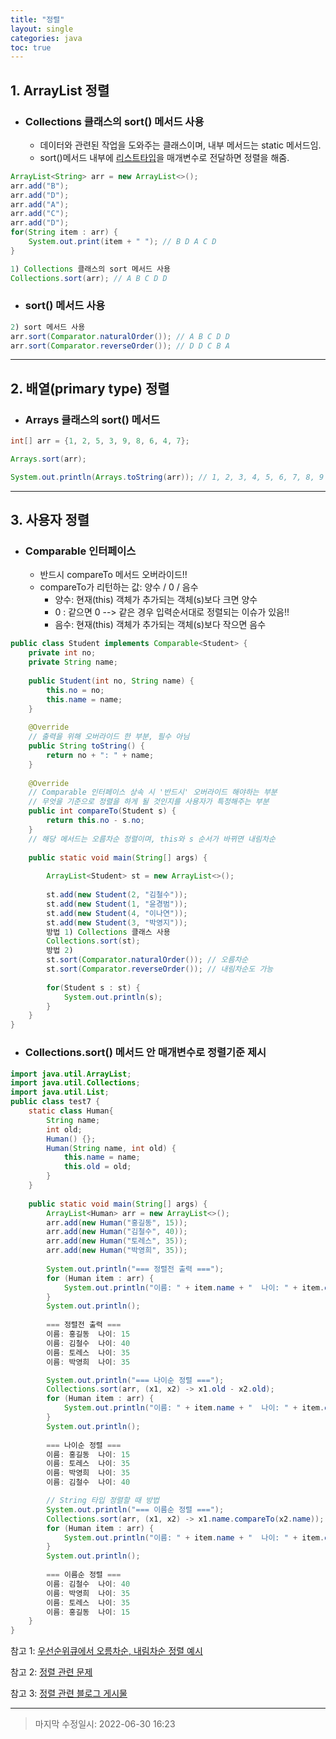 ```yaml
---
title: "정렬"
layout: single
categories: java
toc: true
---
```




## 1. ArrayList 정렬

- ### Collections 클래스의 sort() 메서드 사용

  - 데이터와 관련된 작업을 도와주는 클래스이며, 내부 메서드는 static 메서드임.
  - sort()메서드 내부에 <u>리스트타입</u>을 매개변수로 전달하면 정렬을 해줌.

```java
ArrayList<String> arr = new ArrayList<>();
arr.add("B");
arr.add("D");
arr.add("A");
arr.add("C");
arr.add("D");
for(String item : arr) {
    System.out.print(item + " "); // B D A C D
}

1) Collections 클래스의 sort 메서드 사용
Collections.sort(arr); // A B C D D
```

- ### sort() 메서드 사용

```java
2) sort 메서드 사용
arr.sort(Comparator.naturalOrder()); // A B C D D
arr.sort(Comparator.reverseOrder()); // D D C B A
```

------



## 2. 배열(primary type) 정렬

- ### Arrays 클래스의 sort() 메서드

```java
int[] arr = {1, 2, 5, 3, 9, 8, 6, 4, 7};

Arrays.sort(arr);

System.out.println(Arrays.toString(arr)); // 1, 2, 3, 4, 5, 6, 7, 8, 9
```

------



## 3. 사용자 정렬

- ### Comparable 인터페이스<br>

  - 반드시 compareTo 메서드 오버라이드!!
  - compareTo가 리턴하는 값: 양수 / 0 / 음수
    - 양수: 현재(this) 객체가 추가되는 객체(s)보다 크면 양수
    - 0 : 같으면 0 --> 같은 경우 입력순서대로 정렬되는 이슈가 있음!!
    - 음수: 현재(this) 객체가 추가되는 객체(s)보다 작으면 음수

```java
public class Student implements Comparable<Student> {
    private int no;
    private String name;
    
    public Student(int no, String name) {
        this.no = no;
        this.name = name;
    }
    
    @Override
    // 출력을 위해 오버라이드 한 부분, 필수 아님
    public String toString() {
        return no + ": " + name;
    }
    
    @Override
    // Comparable 인터페이스 상속 시 '반드시' 오버라이드 해야하는 부분
    // 무엇을 기준으로 정렬을 하게 될 것인지를 사용자가 특정해주는 부분
    public int compareTo(Student s) {
        return this.no - s.no;
    }
    // 해당 메서드는 오름차순 정렬이며, this와 s 순서가 바뀌면 내림차순    
    
    public static void main(String[] args) {
        
        ArrayList<Student> st = new ArrayList<>();
        
        st.add(new Student(2, "김철수"));
        st.add(new Student(1, "윤경범"));
        st.add(new Student(4, "이나연"));
        st.add(new Student(3, "박영지"));
        방법 1) Collections 클래스 사용 
        Collections.sort(st);
        방법 2)
        st.sort(Comparator.naturalOrder()); // 오름차순
        st.sort(Comparator.reverseOrder()); // 내림차순도 가능
        
        for(Student s : st) {
            System.out.println(s);
        }  
    }
}
```

### 

- ### Collections.sort() 메서드 안 매개변수로 정렬기준 제시

```java
import java.util.ArrayList;
import java.util.Collections;
import java.util.List;
public class test7 {
    static class Human{
        String name;
        int old;
        Human() {};
        Human(String name, int old) {
            this.name = name;
            this.old = old;
        }
    }
    
    public static void main(String[] args) {
        ArrayList<Human> arr = new ArrayList<>();
        arr.add(new Human("홍길동", 15));
        arr.add(new Human("김철수", 40));
        arr.add(new Human("토레스", 35));
        arr.add(new Human("박영희", 35));
        
        System.out.println("=== 정렬전 출력 ===");
        for (Human item : arr) {
            System.out.println("이름: " + item.name + "  나이: " + item.old);
        }
        System.out.println();
        
        === 정렬전 출력 ===
        이름: 홍길동  나이: 15
        이름: 김철수  나이: 40
        이름: 토레스  나이: 35
        이름: 박영희  나이: 35

        System.out.println("=== 나이순 정렬 ===");
        Collections.sort(arr, (x1, x2) -> x1.old - x2.old);
        for (Human item : arr) {
            System.out.println("이름: " + item.name + "  나이: " + item.old);
        }
        System.out.println();
        
        === 나이순 정렬 ===
        이름: 홍길동  나이: 15
        이름: 토레스  나이: 35
        이름: 박영희  나이: 35
        이름: 김철수  나이: 40

        // String 타입 정렬할 때 방법
        System.out.println("=== 이름순 정렬 ===");
        Collections.sort(arr, (x1, x2) -> x1.name.compareTo(x2.name));
        for (Human item : arr) {
            System.out.println("이름: " + item.name + "  나이: " + item.old);
        }
        System.out.println();
        
        === 이름순 정렬 ===
        이름: 김철수  나이: 40
        이름: 박영희  나이: 35
        이름: 토레스  나이: 35
        이름: 홍길동  나이: 15
    }
}
```





참고 1: [우선순위큐에서 오름차순, 내림차순 정렬 예시](https://jiyongyoon.github.io/structure&algorithm/%EC%9A%B0%EC%84%A0%EC%88%9C%EC%9C%84%ED%81%90/#2-%EC%9A%B0%EC%84%A0%EC%88%9C%EC%9C%84%ED%81%90%EC%97%90%EC%84%9C-%EC%9A%B0%EC%84%A0%EC%88%9C%EC%9C%84%EB%A5%BC-%ED%95%A0%EB%8B%B9%ED%95%98%EB%8A%94-%EC%98%88%EC%A0%9C)

참고 2: [정렬 관련 문제](https://jiyongyoon.github.io/coding_test/1931/)

참고 3: [정렬 관련 블로그 게시물](https://hianna.tistory.com/569)

------

> 마지막 수정일시: 2022-06-30 16:23